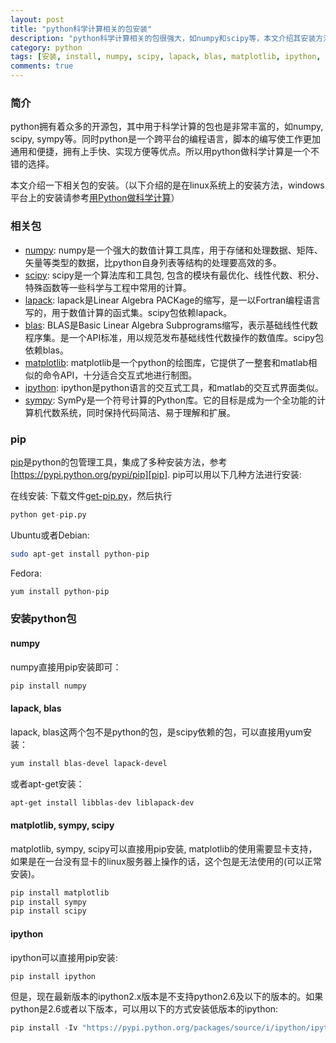 ```yaml
---
layout: post
title: "python科学计算相关的包安装"
description: "python科学计算相关的包很强大，如numpy和scipy等，本文介绍其安装方法。"
category: python
tags: [安装, install, numpy, scipy, lapack, blas, matplotlib, ipython, sympy]
comments: true
---
```


### 简介

python拥有着众多的开源包，其中用于科学计算的包也是非常丰富的，如numpy, scipy, sympy等。同时python是一个跨平台的编程语言，脚本的编写使工作更加通用和便捷，拥有上手快、实现方便等优点。所以用python做科学计算是一个不错的选择。

本文介绍一下相关包的安装。（以下介绍的是在linux系统上的安装方法，windows平台上的安装请参考[用Python做科学计算][python-scipy]）

### 相关包

- [numpy][]: numpy是一个强大的数值计算工具库，用于存储和处理数据、矩阵、矢量等类型的数据，比python自身列表等结构的处理要高效的多。
- [scipy][]: scipy是一个算法库和工具包, 包含的模块有最优化、线性代数、积分、特殊函数等一些科学与工程中常用的计算。
- [lapack][]: lapack是Linear Algebra PACKage的缩写，是一以Fortran编程语言写的，用于数值计算的函式集。scipy包依赖lapack。
- [blas][]: BLAS是Basic Linear Algebra Subprograms缩写，表示基础线性代数程序集。是一个API标准，用以规范发布基础线性代数操作的数值库。scipy包依赖blas。
- [matplotlib][]: matplotlib是一个python的绘图库，它提供了一整套和matlab相似的命令API，十分适合交互式地进行制图。
- [ipython][]: ipython是python语言的交互式工具，和matlab的交互式界面类似。
- [sympy][]: SymPy是一个符号计算的Python库。它的目标是成为一个全功能的计算机代数系统，同时保持代码简洁、易于理解和扩展。

<!-- more -->

### pip

[pip][]是python的包管理工具，集成了多种安装方法，参考[https://pypi.python.org/pypi/pip][pip]. pip可以用以下几种方法进行安装:

在线安装: 下载文件[get-pip.py](https://bootstrap.pypa.io/get-pip.py)，然后执行

```python
python get-pip.py
```

Ubuntu或者Debian:

```bash
sudo apt-get install python-pip
```

Fedora:

```bash
yum install python-pip
```

### 安装python包

#### numpy

numpy直接用pip安装即可：

```python
pip install numpy
```

#### lapack, blas

lapack, blas这两个包不是python的包，是scipy依赖的包，可以直接用yum安装：

```bash
yum install blas-devel lapack-devel
```

或者apt-get安装：

```bash
apt-get install libblas-dev liblapack-dev
```

#### matplotlib, sympy, scipy

matplotlib, sympy, scipy可以直接用pip安装, matplotlib的使用需要显卡支持，如果是在一台没有显卡的linux服务器上操作的话，这个包是无法使用的(可以正常安装)。

```python
pip install matplotlib
pip install sympy
pip install scipy
```

#### ipython

ipython可以直接用pip安装:

```python
pip install ipython
```

但是，现在最新版本的ipython2.x版本是不支持python2.6及以下的版本的。如果python是2.6或者以下版本，可以用以下的方式安装低版本的ipython:

```python
pip install -Iv "https://pypi.python.org/packages/source/i/ipython/ipython-1.2.1.tar.gz#md5=4ffb36697f7ca8cb4a2de0f5b30bc89c"
```

[python-scipy]: http://sebug.net/paper/books/scipydoc/ "用Python做科学计算"
[numpy]: http://www.numpy.org/ "numpy"
[scipy]: http://scipy.org/ "scipy"
[lapack]: http://www.netlib.org/lapack/ "lapack"
[blas]: http://www.netlib.org/blas/ "blas"
[matplotlib]: http://matplotlib.org/ "matplotlib"
[ipython]: http://ipython.org/ "ipython"
[sympy]: http://sympy.org/en/index.html "sympy"
[pip]: https://pypi.python.org/pypi/pip "pip"
